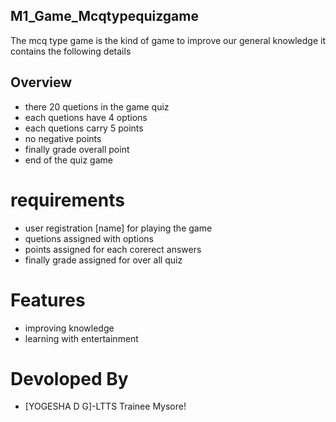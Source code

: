 ## M1_Game_Mcqtypequizgame
The mcq type game is the kind of game to improve our general knowledge
it contains the following details

## Overview
- there 20 quetions in the game quiz
- each quetions have 4 options
- each quetions carry 5 points
- no negative points
- finally grade overall point
- end of the quiz game

# requirements
- user registration [name] for playing the game
- quetions assigned with options
- points assigned for each corerect answers
- finally grade assigned for over all quiz

# Features
- improving knowledge
- learning with entertainment

# Devoloped By
- [YOGESHA D G]-LTTS Trainee Mysore!
